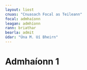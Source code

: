 ```yaml
---
layout: liost
cnuas: "Cnuasach Focal as Teileann"
focal: admhaíonn
leagan: admhíonn
rann: briathar
bearla: admit
údar: "Úna M. Uí Bheirn"
---
```


# Admhaíonn 1
